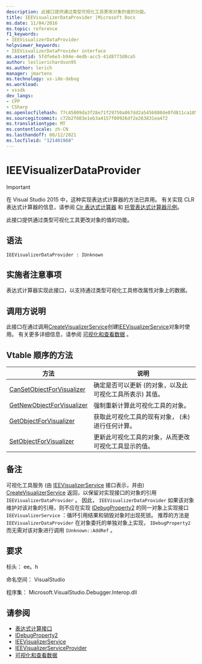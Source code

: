 ```yaml
---
description: 此接口提供通过类型可视化工具更改对象的值的功能。
title: IEEVisualizerDataProvider |Microsoft Docs
ms.date: 11/04/2016
ms.topic: reference
f1_keywords:
- IEEVisualizerDataProvider
helpviewer_keywords:
- IEEVisualizerDataProvider interface
ms.assetid: 5fdfe6e3-b94e-4edb-acc5-41d8773d8ca5
author: leslierichardson95
ms.author: lerich
manager: jmartens
ms.technology: vs-ide-debug
ms.workload:
- vssdk
dev_langs:
- CPP
- CSharp
ms.openlocfilehash: 77c45809da3f28e71f29750a867dd2a5456880de0fd811ca105c32b29ff9cc41
ms.sourcegitcommit: c72b2f603e1eb3a4157f00926df2e263831ea472
ms.translationtype: MT
ms.contentlocale: zh-CN
ms.lasthandoff: 08/12/2021
ms.locfileid: "121401968"
---
```

# <a name="ieevisualizerdataprovider"></a>IEEVisualizerDataProvider
> [!IMPORTANT]
> 在 Visual Studio 2015 中，这种实现表达式计算器的方法已弃用。 有关实现 CLR 表达式计算器的信息，请参阅 [Clr 表达式计算器](https://github.com/Microsoft/ConcordExtensibilitySamples/wiki/CLR-Expression-Evaluators) 和 [托管表达式计算器示例](https://github.com/Microsoft/ConcordExtensibilitySamples/wiki/Managed-Expression-Evaluator-Sample)。

 此接口提供通过类型可视化工具更改对象的值的功能。

## <a name="syntax"></a>语法

```
IEEVisualizerDataProvider : IUnknown
```

## <a name="notes-for-implementers"></a>实施者注意事项
 表达式计算器实现此接口，以支持通过类型可视化工具修改属性对象上的数据。

## <a name="notes-for-callers"></a>调用方说明
 此接口在通过调用[CreateVisualizerService](../../../extensibility/debugger/reference/ieevisualizerserviceprovider-createvisualizerservice.md)创建[IEEVisualizerService](../../../extensibility/debugger/reference/ieevisualizerservice.md)对象时使用。 有关更多详细信息，请参阅 [可视化和查看数据](../../../extensibility/debugger/visualizing-and-viewing-data.md) 。

## <a name="methods-in-vtable-order"></a>Vtable 顺序的方法

|方法|说明|
|------------|-----------------|
|[CanSetObjectForVisualizer](../../../extensibility/debugger/reference/ieevisualizerdataprovider-cansetobjectforvisualizer.md)|确定是否可以更新 (的对象，以及此可视化工具所表示) 其值。|
|[GetNewObjectForVisualizer](../../../extensibility/debugger/reference/ieevisualizerdataprovider-getnewobjectforvisualizer.md)|强制重新计算此可视化工具的对象。|
|[GetObjectForVisualizer](../../../extensibility/debugger/reference/ieevisualizerdataprovider-getobjectforvisualizer.md)|获取此可视化工具的现有对象， (未) 进行任何计算。|
|[SetObjectForVisualizer](../../../extensibility/debugger/reference/ieevisualizerdataprovider-setobjectforvisualizer.md)|更新此可视化工具的对象，从而更改可视化工具显示的值。|

## <a name="remarks"></a>备注
 可视化工具服务 (由 [IEEVisualizerService](../../../extensibility/debugger/reference/ieevisualizerservice.md) 接口表示，并由) [CreateVisualizerService](../../../extensibility/debugger/reference/ieevisualizerserviceprovider-createvisualizerservice.md) 返回，以保留对实现接口的对象的引用 `IEEVisualizerDataProvider` 。 因此， `IEEVisualizerDataProvider` 如果该对象维护对该对象的引用，则不应在实现 [IDebugProperty2](../../../extensibility/debugger/reference/idebugproperty2.md) 的同一对象上实现接口 `IEEVisualizerService` ：循环引用结果和销毁对象时出现死锁。 推荐的方法是 `IEEVisualizerDataProvider` 在对象委托的单独对象上实现， `IDebugProperty2` 而无需对该对象进行调用 `IUnknown::AddRef` 。

## <a name="requirements"></a>要求
 标头： ee。h

 命名空间： VisualStudio

 程序集： Microsoft.VisualStudio.Debugger.Interop.dll

## <a name="see-also"></a>请参阅
- [表达式计算接口](../../../extensibility/debugger/reference/expression-evaluation-interfaces.md)
- [IDebugProperty2](../../../extensibility/debugger/reference/idebugproperty2.md)
- [IEEVisualizerService](../../../extensibility/debugger/reference/ieevisualizerservice.md)
- [IEEVisualizerServiceProvider](../../../extensibility/debugger/reference/ieevisualizerserviceprovider.md)
- [可视化和查看数据](../../../extensibility/debugger/visualizing-and-viewing-data.md)
